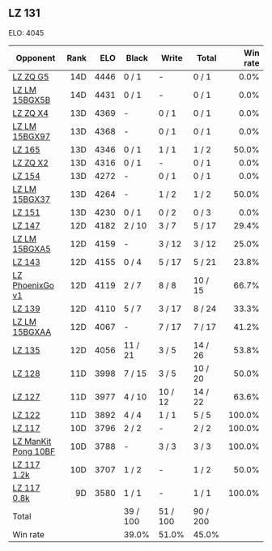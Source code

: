 ## LZ 131 ##

ELO: 4045

Opponent | Rank | ELO | Black | Write | Total | Win rate
---------|-----:|----:|-------|-------|-------|-------:
[LZ ZQ G5](LZ%20ZQ%20G5.md) | 14D | 4446 | 0 / 1 | - | 0 / 1 | 0.0%
[LZ LM 15BGX5B](LZ%20LM%2015BGX5B.md) | 14D | 4431 | 0 / 1 | - | 0 / 1 | 0.0%
[LZ ZQ X4](LZ%20ZQ%20X4.md) | 13D | 4369 | - | 0 / 1 | 0 / 1 | 0.0%
[LZ LM 15BGX97](LZ%20LM%2015BGX97.md) | 13D | 4368 | - | 0 / 1 | 0 / 1 | 0.0%
[LZ 165](LZ%20165.md) | 13D | 4346 | 0 / 1 | 1 / 1 | 1 / 2 | 50.0%
[LZ ZQ X2](LZ%20ZQ%20X2.md) | 13D | 4316 | 0 / 1 | - | 0 / 1 | 0.0%
[LZ 154](LZ%20154.md) | 13D | 4272 | - | 0 / 1 | 0 / 1 | 0.0%
[LZ LM 15BGX37](LZ%20LM%2015BGX37.md) | 13D | 4264 | - | 1 / 2 | 1 / 2 | 50.0%
[LZ 151](LZ%20151.md) | 13D | 4230 | 0 / 1 | 0 / 2 | 0 / 3 | 0.0%
[LZ 147](LZ%20147.md) | 12D | 4182 | 2 / 10 | 3 / 7 | 5 / 17 | 29.4%
[LZ LM 15BGXA5](LZ%20LM%2015BGXA5.md) | 12D | 4159 | - | 3 / 12 | 3 / 12 | 25.0%
[LZ 143](LZ%20143.md) | 12D | 4155 | 0 / 4 | 5 / 17 | 5 / 21 | 23.8%
[LZ PhoenixGo v1](LZ%20PhoenixGo%20v1.md) | 12D | 4119 | 2 / 7 | 8 / 8 | 10 / 15 | 66.7%
[LZ 139](LZ%20139.md) | 12D | 4110 | 5 / 7 | 3 / 17 | 8 / 24 | 33.3%
[LZ LM 15BGXAA](LZ%20LM%2015BGXAA.md) | 12D | 4067 | - | 7 / 17 | 7 / 17 | 41.2%
[LZ 135](LZ%20135.md) | 12D | 4056 | 11 / 21 | 3 / 5 | 14 / 26 | 53.8%
[LZ 128](LZ%20128.md) | 11D | 3998 | 7 / 15 | 3 / 5 | 10 / 20 | 50.0%
[LZ 127](LZ%20127.md) | 11D | 3977 | 4 / 10 | 10 / 12 | 14 / 22 | 63.6%
[LZ 122](LZ%20122.md) | 11D | 3892 | 4 / 4 | 1 / 1 | 5 / 5 | 100.0%
[LZ 117](LZ%20117.md) | 10D | 3796 | 2 / 2 | - | 2 / 2 | 100.0%
[LZ ManKit Pong 10BF](LZ%20ManKit%20Pong%2010BF.md) | 10D | 3788 | - | 3 / 3 | 3 / 3 | 100.0%
[LZ 117 1.2k](LZ%20117%201.2k.md) | 10D | 3707 | 1 / 2 | - | 1 / 2 | 50.0%
[LZ 117 0.8k](LZ%20117%200.8k.md) | 9D | 3580 | 1 / 1 | - | 1 / 1 | 100.0%
Total | | | 39 / 100 | 51 / 100 | 90 / 200 | 
Win rate| | | 39.0% | 51.0% | 45.0% | 
